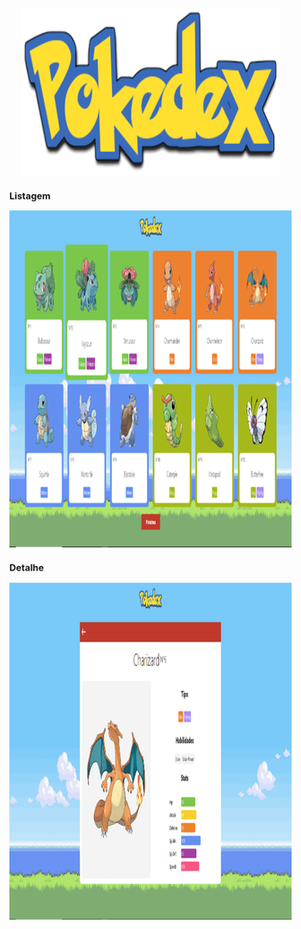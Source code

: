 <p align="center">
  <img width="460" height="300" src=https://github.com/Marcoswinrar/pokedex/blob/main/src/assets/images/pokedex.png?raw=true">
</p>

### Listagem
<p align="center">
  <img width="800" height="600" src=https://github.com/Marcoswinrar/pokedex/blob/main/public/tela01.png?raw=true">
</p>

### Detalhe
<p align="center">
  <img width="800" height="600" src=https://github.com/Marcoswinrar/pokedex/blob/main/public/tela02.png?raw=true">
</p>

